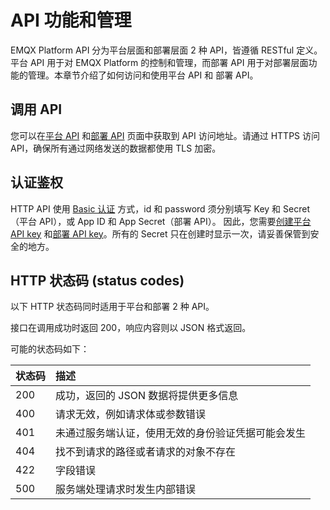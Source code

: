 # API 功能和管理

EMQX Platform API 分为平台层面和部署层面 2 种 API，皆遵循 RESTful 定义。平台 API 用于对 EMQX Platform 的控制和管理，而部署 API 用于对部署层面功能的管理。本章节介绍了如何访问和使用平台 API 和 部署 API。

## 调用 API

您可以在[平台 API](./api_platform.md) 和[部署 API](./api_deployment.md) 页面中获取到 API 访问地址。请通过 HTTPS 访问 API，确保所有通过网络发送的数据都使用 TLS 加密。

## 认证鉴权
HTTP API 使用 [Basic 认证](https://zh.m.wikipedia.org/zh-hans/HTTP%E5%9F%BA%E6%9C%AC%E8%AE%A4%E8%AF%81) 方式，id 和 password 须分别填写 Key 和 Secret（平台 API），或 App ID 和 App Secret（部署 API）。 因此，您需要[创建平台 API key](./api_platform.md#创建和管理平台-api-key) 和[部署 API key](./api_deployment.md#创建和管理部署-api-key)。所有的 Secret 只在创建时显示一次，请妥善保管到安全的地方。

## HTTP 状态码 (status codes)

以下 HTTP 状态码同时适用于平台和部署 2 种 API。

接口在调用成功时返回 200，响应内容则以 JSON 格式返回。

可能的状态码如下：

| 状态码 | 描述                                                     |
| :----- | :------------------------------------------------------- |
| 200    | 成功，返回的 JSON 数据将提供更多信息                     |
| 400    | 请求无效，例如请求体或参数错误                     |
| 401    | 未通过服务端认证，使用无效的身份验证凭据可能会发生 |
| 404    | 找不到请求的路径或者请求的对象不存在                     |
| 422    | 字段错误                   |
| 500    | 服务端处理请求时发生内部错误                             |

